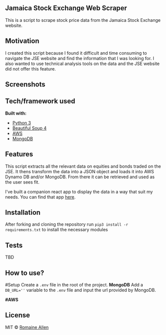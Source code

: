 ## Jamaica Stock Exchange Web Scraper
This is a script to scrape stock price data from the Jamaica Stock Exchange website.

## Motivation
I created this script because I found it difficult and time consuming to navigate the JSE website and find the information that I was looking for. I also wanted to use technical analysis tools on the data and the JSE website did not offer this feature.

## Screenshots


## Tech/framework used
<b>Built with:</b>
- [Python 3](https://www.python.org)  
- [Beautiful Soup 4](https://www.crummy.com/software/BeautifulSoup)
- [AWS](https://aws.amazon.com)
- [MongoDB](https://www.mongodb.com)

## Features
This script extracts all the relevant data on equities and bonds traded on the JSE. It thens transform the data into a JSON object and loads it into AWS Dynamo DB and/or MongoDB. From there it can be retrieved and used as the user sees fit. 

I've built a companion react app to display the data in a way that suit my needs. You can find that app [here](https://github.com/romallen/chart-app).


## Installation
After forking and cloning the repository run `pip3 install -r requirements.txt` to install the necessary modules 

## Tests
TBD

## How to use?
#Setup
Create a `.env` file in the root of the project.
<b>MongoDB</b> 
Add a `DB_URL=''` variable to the `.env` file and input the url provided by MongoDB.

<b>#AWS</b>




## License
MIT © [Romaine Allen]()
